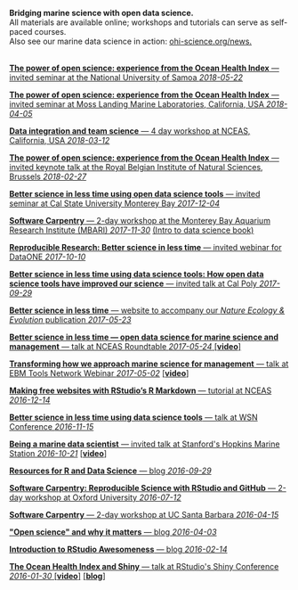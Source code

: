 **Bridging marine science with open data science.**  
All materials are available online; workshops and tutorials can serve as self-paced courses.  
Also see our marine data science in action: [ohi-science.org/news.](http://ohi-science.org/news)
<br>
<br>

[**The power of open science: experience from the Ocean Health Index** — invited seminar at the National University of Samoa *2018-05-22*](https://docs.google.com/presentation/d/14TteMSsHbzcEXG9zs9_mAOv0ivURTeJd7PewkSVqX2M/edit?usp=sharing)  

[**The power of open science: experience from the Ocean Health Index** — invited seminar at Moss Landing Marine Laboratories, California, USA *2018-04-05*](https://docs.google.com/presentation/d/1frhNFr-Lf5KZCzJtYMRSim2-iZ72zAJZ__0YrqAdbs8/edit?usp=sharing)

[**Data integration and team science** — 4 day workshop at NCEAS, California, USA *2018-03-12*](https://nceas.github.io/crescynt-training/data-integration)

[**The power of open science: experience from the Ocean Health Index**  —  invited keynote talk at the Royal Belgian Institute of Natural Sciences, Brussels *2018-02-27*](https://docs.google.com/presentation/d/10KkXEv4r3wWtdKvB6RFOPe809eMNldODaRqQxn-jeME/edit?usp=sharing)

[**Better science in less time using open data science tools**  —  invited seminar at Cal State University Monterey Bay *2017-12-04*](https://docs.google.com/presentation/d/1CVK8HRDubFU4UEduBK5q6JJebhbyVjB6SpTpjZI6q6Y/edit?usp=sharing)

[**Software Carpentry** — 2-day workshop at the Monterey Bay Aquarium Research Institute (MBARI) *2017-11-30*](https://jules32.github.io/2017-11-30-MBARI/) [(Intro to data science book)](http://ohi-science.org/data-science-training)

[**Reproducible Research: Better science in less time**  —  invited webinar for DataONE *2017-10-10*](https://docs.google.com/presentation/d/141gf6dIkQsOXJ74xWEeMFYOQEL41lZydywRRf_4RBPE/edit)

[**Better science in less time using data science tools: How open data science tools have improved our science**  —  invited talk at Cal Poly *2017-09-29*](https://docs.google.com/presentation/d/1IkxMgJwtJ17n51ENGudmL9rRmhgh3njGB0ivrracZIg/edit?usp=sharing)

[**Better science in less time**  —  website to accompany our *Nature Ecology & Evolution* publication  *2017-05-23*](http://ohi-science.org/betterscienceinlesstime/) 

[**Better science in less time — open data science for marine science and management**  — talk at NCEAS Roundtable *2017-05-24* \[]()[**video**\]](https://www.youtube.com/watch?v=x4uzVAZvFCA)  

[**Transforming how we approach marine science for management**  — talk at EBM Tools Network Webinar *2017-05-02*](https://docs.google.com/presentation/d/1KDwUPVI12ioYzkhzzhnUEZbFJObuDzHPPSaOaN77Ye8/edit?usp=sharing) [\[]()[**video**\]](https://www.openchannels.org/webinars/2017/using-ocean-health-index-integrated-tool-implementing-ebm-and-coastal-management)

[**Making free websites with RStudio’s R Markdown**  —  tutorial at NCEAS *2016-12-14*](https://jules32.github.io/rmarkdown-website-tutorial/) 

[**Better science in less time using data science tools**  —  talk at WSN Conference *2016-11-15*](https://jules32.github.io/opensci-talk/short#1)

[**Being a marine data scientist**  —  invited talk at Stanford's Hopkins Marine Station *2016-10-21*](https://jules32.github.io/opensci-talk/#1) [\[]()[**video**\]](http://seawater.stanford.edu/Lowndes.mp4)

[**Resources for R and Data Science**  —  blog *2016-09-29*](http://ohi-science.org/news/Resources-for-R-and-Data-Science)  

[**Software Carpentry: Reproducible Science with RStudio and GitHub**  —  2-day workshop at Oxford University *2016-07-12*](http://jules32.github.io/2016-07-12-Oxford/overview/)

[**Software Carpentry**  —  2-day workshop at UC Santa Barbara *2016-04-15*](http://remi-daigle.github.io/2016-04-15-UCSB/overview/)

[**"Open science" and why it matters**  —  blog *2016-04-03*](http://jules32.github.io/resources/open-science/) 

[**Introduction to RStudio Awesomeness**  —  blog *2016-02-14*](http://jules32.github.io/resources/RStudio_intro/)

[**The Ocean Health Index and Shiny**  —  talk at RStudio's Shiny Conference *2016-01-30* ](http://ohi-science.org/ohimanual/tutorials/ohi_shiny/#1)
[\[]()[**video**\]](https://www.rstudio.com/resources/videos/ocean-health-index-analysis-with-shiny/)
[\[]()[**blog**\]](http://ohi-science.org/news/presentation-at-rstudio-shiny-conference)


